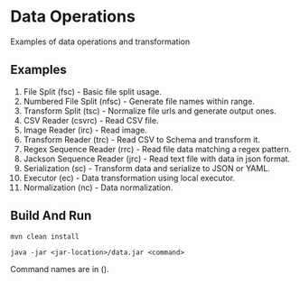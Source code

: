 # Data Operations

Examples of data operations and transformation

## Examples

1. File Split (fsc) - Basic file split usage.
2. Numbered File Split (nfsc) - Generate file names within range.
3. Transform Split (tsc) - Normalize file urls and generate output ones.
4. CSV Reader (csvrc) - Read CSV file.
5. Image Reader (irc) - Read image.
6. Transform Reader (trc) - Read CSV to Schema and transform it.
7. Regex Sequence Reader (rrc) - Read file data matching a regex pattern.
8. Jackson Sequence Reader (jrc) - Read text file with data in json format.
9. Serialization (sc) - Transform data and serialize to JSON or YAML.
10. Executor (ec) - Data transformation using local executor.
11. Normalization (nc) - Data normalization.

## Build And Run
```
mvn clean install

java -jar <jar-location>/data.jar <command>
```

Command names are in ().
